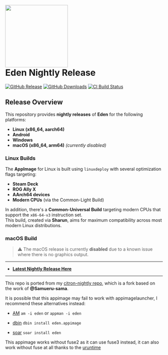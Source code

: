 <h1 align="left">
  <br>
  <a href="https://git.eden-emu.dev/eden-emu/eden"><img src="https://git.eden-emu.dev/eden-emu/eden/raw/branch/master/dist/eden.ico" width="200"></a>
  <br>
  <b>Eden Nightly Release</b>
  <br>
</h1>

[![GitHub Release](https://img.shields.io/github/v/release/pflyly/eden-nightly?label=Current%20Release)](https://github.com/pflyly/eden-nightly/releases/latest)
[![GitHub Downloads](https://img.shields.io/github/downloads/pflyly/eden-nightly/total?logo=github&label=GitHub%20Downloads)](https://github.com/pflyly/eden-nightly/releases/latest)
[![CI Build Status](https://github.com//pflyly/eden-nightly/actions/workflows/build-nightly.yml/badge.svg)](https://github.com/pflyly/eden-nightly/releases/latest)

## Release Overview

This repository provides **nightly releases** of **Eden** for the following platforms:

- **Linux (x86_64, aarch64)**
- **Android**
- **Windows**
- **macOS (x86_64, arm64)** *(currently disabled)*

### Linux Builds

The **AppImage** for Linux is built using `linuxdeploy` with several optimization flags targeting:

- **Steam Deck**
- **ROG Ally X**
- **AArch64 devices**
- **Modern CPUs** (via the Common-Light Build)

In addition, there's a **Common-Universal Build** targeting modern CPUs that support the `x86-64-v3` instruction set.  
This build, created via **Sharun**, aims for maximum compatibility across most modern Linux distributions.

### macOS Build

> ⚠️ The macOS release is currently **disabled** due to a known issue where there is no graphics output.


---------------------------------------------------------------

* [**Latest Nightly Release Here**](https://github.com/pflyly/eden-nightly/releases/latest)

---------------------------------------------------------------
This repo is ported from my [citron-nightly repo](https://github.com/pflyly/Citron-Nightly), which is a fork based on the work of **@Samueru-sama**.

It is possible that this appimage may fail to work with appimagelauncher, I recommend these alternatives instead: 

* [AM](https://github.com/ivan-hc/AM) `am -i eden` or `appman -i eden`

* [dbin](https://github.com/xplshn/dbin) `dbin install eden.appimage`

* [soar](https://github.com/pkgforge/soar) `soar install eden`

This appimage works without fuse2 as it can use fuse3 instead, it can also work without fuse at all thanks to the [uruntime](https://github.com/VHSgunzo/uruntime)
